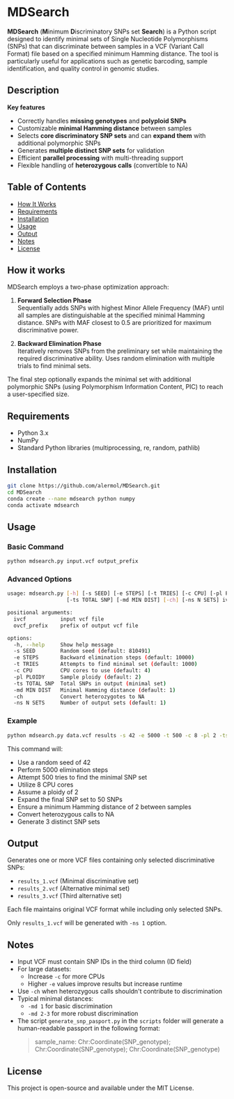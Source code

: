 # **MDSearch**

**MDSearch** (**M**inimum **D**iscriminatory SNPs set **Search**) is a Python script designed to identify minimal sets of Single Nucleotide Polymorphisms (SNPs) that can discriminate between samples in a VCF (Variant Call Format) file based on a specified minimum Hamming distance. The tool is particularly useful for applications such as genetic barcoding, sample identification, and quality control in genomic studies.

## Description
**Key features**
* Correctly handles **missing genotypes** and **polyploid SNPs**
* Customizable **minimal Hamming distance** between samples
* Selects **core discriminatory SNP sets** and can **expand them** with additional polymorphic SNPs
* Generates **multiple distinct SNP sets** for validation
* Efficient **parallel processing** with multi-threading support
* Flexible handling of **heterozygous calls** (convertible to NA)


## Table of Contents
- [How It Works](#how-it-works)
- [Requirements](#requirements)
- [Installation](#installation)
- [Usage](#usage)
- [Output](#output)
- [Notes](#notes)
- [License](#license)


## How it works
MDSearch employs a two-phase optimization approach:

1. **Forward Selection Phase**  
   Sequentially adds SNPs with highest Minor Allele Frequency (MAF) until all samples are distinguishable at the specified minimal Hamming distance. SNPs with MAF closest to 0.5 are prioritized for maximum discriminative power.

2. **Backward Elimination Phase**  
   Iteratively removes SNPs from the preliminary set while maintaining the required discriminative ability. Uses random elimination with multiple trials to find minimal sets.

The final step optionally expands the minimal set with additional polymorphic SNPs (using Polymorphism Information Content, PIC) to reach a user-specified size.


## Requirements
- Python 3.x
- NumPy
- Standard Python libraries (multiprocessing, re, random, pathlib)


## Installation
```bash
git clone https://github.com/alermol/MDSearch.git
cd MDSearch
conda create --name mdsearch python numpy
conda activate mdsearch
```

## Usage
### Basic Command
```bash
python mdsearch.py input.vcf output_prefix
```

### Advanced Options
```bash
usage: mdsearch.py [-h] [-s SEED] [-e STEPS] [-t TRIES] [-c CPU] [-pl PLOIDY] 
                   [-ts TOTAL SNP] [-md MIN DIST] [-ch] [-ns N SETS] ivcf ovcf_prefix

positional arguments:
  ivcf           input vcf file
  ovcf_prefix    prefix of output vcf file

options:
  -h, --help     Show help message
  -s SEED        Random seed (default: 810491)
  -e STEPS       Backward elimination steps (default: 10000)
  -t TRIES       Attempts to find minimal set (default: 1000)
  -c CPU         CPU cores to use (default: 4)
  -pl PLOIDY     Sample ploidy (default: 2)
  -ts TOTAL SNP  Total SNPs in output (minimal set)
  -md MIN DIST   Minimal Hamming distance (default: 1)
  -ch            Convert heterozygotes to NA
  -ns N SETS     Number of output sets (default: 1)
```

### Example
```bash
python mdsearch.py data.vcf results -s 42 -e 5000 -t 500 -c 8 -pl 2 -ts 50 -md 2 -ch -ns 3
```

This command will:
- Use a random seed of 42
- Perform 5000 elimination steps
- Attempt 500 tries to find the minimal SNP set
- Utilize 8 CPU cores
- Assume a ploidy of 2
- Expand the final SNP set to 50 SNPs
- Ensure a minimum Hamming distance of 2 between samples
- Convert heterozygous calls to NA
- Generate 3 distinct SNP sets

## Output
Generates one or more VCF files containing only selected discriminative SNPs:
- `results_1.vcf` (Minimal discriminative set)
- `results_2.vcf` (Alternative minimal set)
- `results_3.vcf` (Third alternative set)

Each file maintains original VCF format while including only selected SNPs.

Only `results_1.vcf` will be generated with `-ns 1` option.

## Notes
- Input VCF must contain SNP IDs in the third column (ID field)
- For large datasets:
  - Increase `-c` for more CPUs
  - Higher `-e` values improve results but increase runtime
- Use `-ch` when heterozygous calls shouldn't contribute to discrimination
- Typical minimal distances:
  - `-md 1` for basic discrimination
  - `-md 2-3` for more robust discrimination
- The script `generate_snp_pasport.py` in the `scripts` folder will generate a human-readable passport in the following format:
  > sample_name: Chr:Coordinate(SNP_genotype); Chr:Coordinate(SNP_genotype); Chr:Coordinate(SNP_genotype)

## License
This project is open-source and available under the MIT License.
